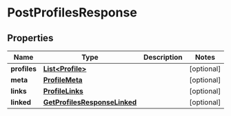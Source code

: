 

# PostProfilesResponse


## Properties

| Name | Type | Description | Notes |
|------------ | ------------- | ------------- | -------------|
|**profiles** | [**List&lt;Profile&gt;**](Profile.md) |  |  [optional] |
|**meta** | [**ProfileMeta**](ProfileMeta.md) |  |  [optional] |
|**links** | [**ProfileLinks**](ProfileLinks.md) |  |  [optional] |
|**linked** | [**GetProfilesResponseLinked**](GetProfilesResponseLinked.md) |  |  [optional] |



